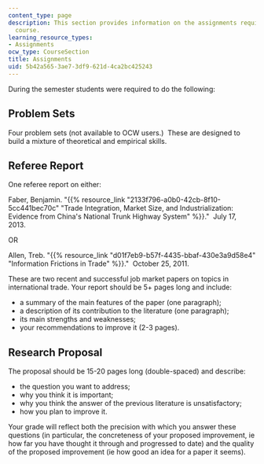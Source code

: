 ```yaml
---
content_type: page
description: This section provides information on the assignments required for the
  course.
learning_resource_types:
- Assignments
ocw_type: CourseSection
title: Assignments
uid: 5b42a565-3ae7-3df9-621d-4ca2bc425243
---
```


During the semester students were required to do the following:

Problem Sets
------------

Four problem sets (not available to OCW users.)  These are designed to build a mixture of theoretical and empirical skills.

Referee Report
--------------

One referee report on either:

Faber, Benjamin. "{{% resource_link "2133f796-a0b0-42cb-8f10-5cc441bec70c" "Trade Integration, Market Size, and Industrialization: Evidence from China's National Trunk Highway System" %}}."  July 17, 2013. 

OR

Allen, Treb. "{{% resource_link "d01f7eb9-b57f-4435-bbaf-430e3a9d58e4" "Information Frictions in Trade" %}}."  October 25, 2011.   

These are two recent and successful job market papers on topics in international trade. Your report should be 5+ pages long and include:

*   a summary of the main features of the paper (one paragraph);
*   a description of its contribution to the literature (one paragraph);
*   its main strengths and weaknesses;
*   your recommendations to improve it (2-3 pages).

Research Proposal
-----------------

The proposal should be 15-20 pages long (double-spaced) and describe:

*   the question you want to address;
*   why you think it is important;
*   why you think the answer of the previous literature is unsatisfactory;
*   how you plan to improve it.

Your grade will reflect both the precision with which you answer these questions (in particular, the concreteness of your proposed improvement, ie how far you have thought it through and progressed to date) and the quality of the proposed improvement (ie how good an idea for a paper it seems).